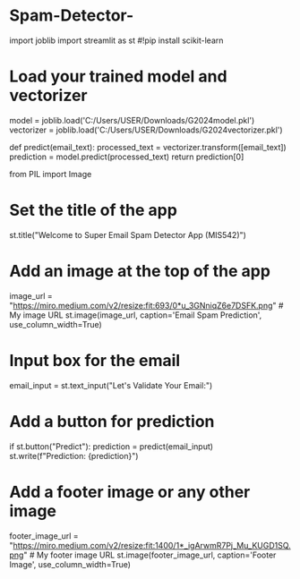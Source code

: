# Spam-Detector-
import joblib
import streamlit as st
#!pip install scikit-learn

# Load your trained model and vectorizer

model = joblib.load('C:/Users/USER/Downloads/G2024model.pkl')
vectorizer = joblib.load('C:/Users/USER/Downloads/G2024vectorizer.pkl')

def predict(email_text):
    processed_text = vectorizer.transform([email_text])
    prediction = model.predict(processed_text)
    return prediction[0]

from PIL import Image

# Set the title of the app
st.title("Welcome to Super Email Spam Detector App (MIS542)")

# Add an image at the top of the app
image_url = "https://miro.medium.com/v2/resize:fit:693/0*u_3GNniqZ6e7DSFK.png"  # My image URL
st.image(image_url, caption='Email Spam Prediction', use_column_width=True)

# Input box for the email
email_input = st.text_input("Let's Validate Your Email:")

# Add a button for prediction
if st.button("Predict"):
    prediction = predict(email_input)
    st.write(f"Prediction: {prediction}")

# Add a footer image or any other image
footer_image_url = "https://miro.medium.com/v2/resize:fit:1400/1*_igArwmR7Pj_Mu_KUGD1SQ.png"  # My footer image URL
st.image(footer_image_url, caption='Footer Image', use_column_width=True)

